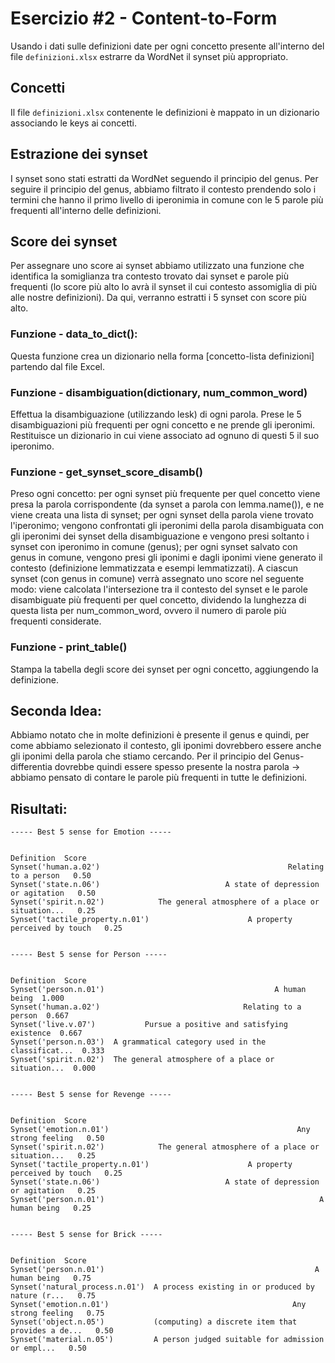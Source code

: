 # Esercizio #2 - Content-to-Form
Usando i dati sulle definizioni date per ogni concetto presente all'interno del file `definizioni.xlsx` estrarre da WordNet il synset più appropriato.

## Concetti
Il file `definizioni.xlsx` contenente le definizioni è mappato in un dizionario associando le keys ai concetti.  

## Estrazione dei synset
I synset sono stati estratti da WordNet seguendo il principio del genus.
Per seguire il principio del genus, abbiamo filtrato il contesto prendendo solo i termini che hanno il primo livello di iperonimia in comune con le 5 parole più frequenti all'interno delle definizioni.

## Score dei synset
Per assegnare uno score ai synset abbiamo utilizzato una funzione che identifica la somiglianza tra contesto trovato dai synset e parole più frequenti (lo score più alto lo avrà il synset il cui contesto assomiglia di più alle nostre definizioni).
Da qui, verranno estratti i 5 synset con score più alto.

### Funzione - data_to_dict():
Questa funzione crea un dizionario nella forma [concetto-lista definizioni] partendo dal file Excel.

### Funzione - disambiguation(dictionary, num_common_word)
Effettua la disambiguazione (utilizzando lesk) di ogni parola.
Prese le 5 disambiguazioni più frequenti per ogni concetto e ne prende gli iperonimi. 
Restituisce un dizionario in cui viene associato ad ognuno di questi 5 il suo iperonimo.

### Funzione - get_synset_score_disamb()
Preso ogni concetto: 
per ogni synset più frequente per quel concetto viene presa la parola corrispondente (da synset a parola con lemma.name()), e ne viene creata una lista di synset;
per ogni synset della parola viene trovato l'iperonimo;
vengono confrontati gli iperonimi della parola disambiguata con gli iperonimi dei synset della disambiguazione e vengono presi soltanto i synset con iperonimo in comune (genus);
per ogni synset salvato con genus in comune, vengono presi gli iponimi e dagli iponimi viene generato il contesto (definizione lemmatizzata e esempi lemmatizzati).
A ciascun synset (con genus in comune) verrà assegnato uno score nel seguente modo:
viene calcolata l'intersezione tra il contesto del synset e le parole disambiguate più frequenti per quel concetto, dividendo la lunghezza di questa lista per num_common_word, ovvero il numero di parole più frequenti considerate.

### Funzione - print_table()
Stampa la tabella degli score dei synset per ogni concetto, aggiungendo la definizione.


## Seconda Idea:
Abbiamo notato che in molte definizioni è presente il genus e quindi, per come abbiamo selezionato il contesto, gli iponimi dovrebbero essere anche gli iponimi della parola che stiamo cercando. 
Per il principio del Genus-differentia dovrebbe quindi essere spesso presente la nostra parola → abbiamo pensato di contare le parole più frequenti in tutte le definizioni.

## Risultati:
```
----- Best 5 sense for Emotion -----

                                                                        Definition  Score
Synset('human.a.02')                                          Relating to a person   0.50
Synset('state.n.06')                            A state of depression or agitation   0.50
Synset('spirit.n.02')            The general atmosphere of a place or situation...   0.25
Synset('tactile_property.n.01')                      A property perceived by touch   0.25


----- Best 5 sense for Person -----

                                                              Definition  Score
Synset('person.n.01')                                      A human being  1.000
Synset('human.a.02')                                Relating to a person  0.667
Synset('live.v.07')           Pursue a positive and satisfying existence  0.667
Synset('person.n.03')  A grammatical category used in the classificat...  0.333
Synset('spirit.n.02')  The general atmosphere of a place or situation...  0.000


----- Best 5 sense for Revenge -----

                                                                        Definition  Score
Synset('emotion.n.01')                                          Any strong feeling   0.50
Synset('spirit.n.02')            The general atmosphere of a place or situation...   0.25
Synset('tactile_property.n.01')                      A property perceived by touch   0.25
Synset('state.n.06')                            A state of depression or agitation   0.25
Synset('person.n.01')                                                A human being   0.25


----- Best 5 sense for Brick -----

                                                                       Definition  Score
Synset('person.n.01')                                               A human being   0.75
Synset('natural_process.n.01')  A process existing in or produced by nature (r...   0.75
Synset('emotion.n.01')                                         Any strong feeling   0.75
Synset('object.n.05')           (computing) a discrete item that provides a de...   0.50
Synset('material.n.05')         A person judged suitable for admission or empl...   0.50
